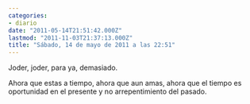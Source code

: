 ```yaml
---
categories:
- diario
date: "2011-05-14T21:51:42.000Z"
lastmod: "2011-11-03T21:37:13.000Z"
title: "Sábado, 14 de mayo de 2011 a las 22:51"
---
```


Joder, joder, para ya, demasiado.

Ahora que estas a tiempo, ahora que aun amas, ahora que el tiempo es oportunidad en el presente y no arrepentimiento del pasado.